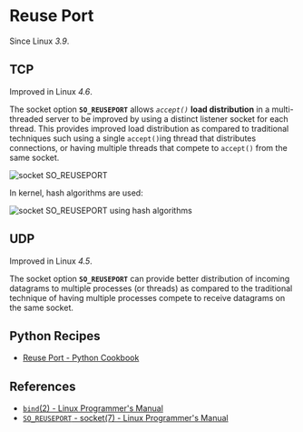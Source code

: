 # Reuse Port

Since Linux *3.9*.

## TCP

Improved in Linux *4.6*.

The socket option **`SO_REUSEPORT`** allows *`accept()`* **load distribution** in a multi-threaded server
to be improved by using a distinct listener socket for each thread.
This provides improved load distribution as compared to traditional techniques
such using a single `accept()`ing thread that distributes connections,
or having multiple threads that compete to `accept()` from the same socket.

![socket SO_REUSEPORT](https://leven-cn.github.io/linux-cookbook/imgs/socket_SO_REUSEPORT.png)

In kernel, hash algorithms are used:

![socket SO_REUSEPORT using hash algorithms](https://leven-cn.github.io/linux-cookbook/imgs/socket_SO_REUSEPORT_hash.png)

## UDP

Improved in Linux *4.5*.

The socket option **`SO_REUSEPORT`** can provide better distribution of incoming datagrams
to multiple processes (or threads) as compared to the traditional technique of
having multiple processes compete to receive datagrams on the same socket.

## Python Recipes

- [Reuse Port - Python Cookbook](https://leven-cn.github.io/python-cookbook/cookbook/core/socket/reuse_port)

## References

- [`bind`(2) - Linux Programmer's Manual](https://manpages.debian.org/bullseye/manpages-dev/bind.2.en.html)
- [`SO_REUSEPORT` - socket(7) - Linux Programmer's Manual](https://manpages.debian.org/bullseye/manpages/socket.7.en.html#SO_REUSEPORT)
